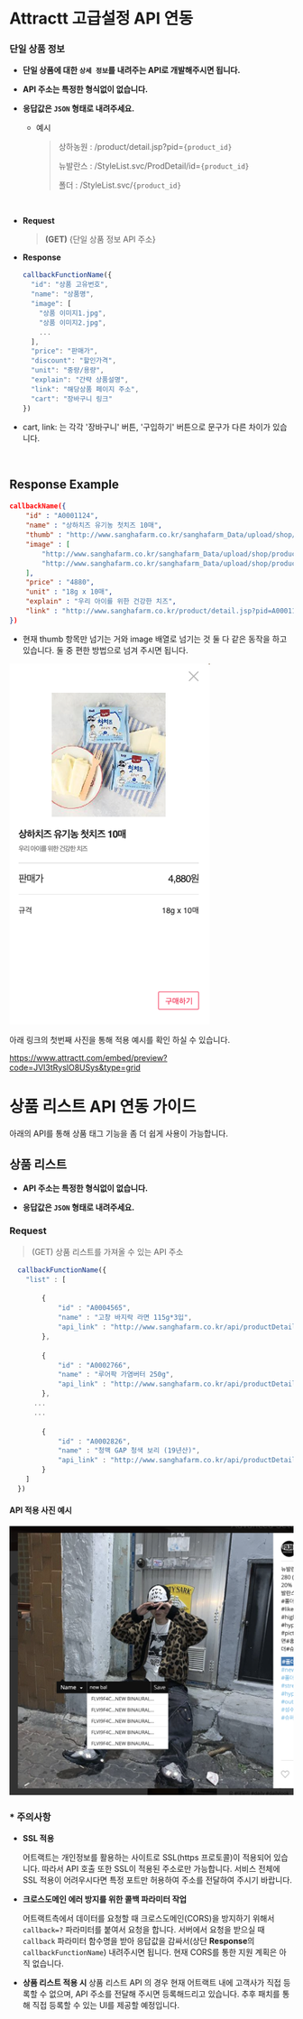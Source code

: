 # Attractt 고급설정 API 연동

### 단일 상품 정보

- **단일 상품에 대한 `상세 정보`를 내려주는 API로 개발해주시면 됩니다.**

- **API 주소는 특정한 형식없이 없습니다.**

- **응답값은 `JSON` 형태로 내려주세요.**

  - 예시

    > 상하농원 : /product/detail.jsp?pid=`{product_id}`
    >
    > 뉴발란스 : /StyleList.svc/ProdDetail/id=`{product_id}`
    >
    > 폴더 : /StyleList.svc/`{product_id}`

<br>

- **Request**

  > **(GET)** {단일 상품 정보 API 주소}

- **Response**

  ```js
  callbackFunctionName({
    "id": "상품 고유번호",
    "name": "상품명",
    "image": [
      "상품 이미지1.jpg",
      "상품 이미지2.jpg",
      ...
    ],
    "price": "판매가",
    "discount": "할인가격",
    "unit": "중량/용량",
    "explain": "간략 상품설명",
    "link": "해당상품 페이지 주소",
    "cart": "장바구니 링크"
  })
  ```



- cart, link: 는 각각 '장바구니' 버튼, '구입하기' 버튼으로 문구가 다른 차이가 있습니다.

<br>



## Response Example

```json
callbackName({
	"id" : "A0001124",
	"name" : "상하치즈 유기농 첫치즈 10매",
	"thumb" : "http://www.sanghafarm.co.kr/sanghafarm_Data/upload/shop/product/201911/A0001124_2019112712562930826.jpg",
	"image" : [
		"http://www.sanghafarm.co.kr/sanghafarm_Data/upload/shop/product/201911/A0001124_2019112712562930825.jpg",
		"http://www.sanghafarm.co.kr/sanghafarm_Data/upload/shop/product/201911/A0001124_2019112712562930827.jpg"
	],
	"price" : "4880",
	"unit" : "18g x 10매",
	"explain" : "우리 아이를 위한 건강한 치즈",
	"link" : "http://www.sanghafarm.co.kr/product/detail.jsp?pid=A0001124"
})

```

- 현재 thumb 항목만 넘기는 거와 image 배열로 넘기는 것 둘 다 같은 동작을 하고 있습니다. 둘 중 편한 방법으로 넘겨 주시면 됩니다.


![API 적용예시 사진](./attractt-api-screenshot.png)



아래 링크의 첫번째 사진을 통해 적용 예시를 확인 하실 수 있습니다.

https://www.attractt.com/embed/preview?code=JVI3tRyslO8USys&type=grid 


# 상품 리스트 API 연동 가이드

아래의 API를 통해 상품 태그 기능을 좀 더 쉽게 사용이 가능합니다.



## 상품 리스트

- **API 주소는 특정한 형식없이 없습니다.**

- **응답값은 `JSON` 형태로 내려주세요.**

### Request

> (GET) 상품 리스트를 가져올 수 있는 API 주소

```js
  callbackFunctionName({
    "list" : [

		{
			"id" : "A0004565",
			"name" : "고창 바지락 라면 115g*3입",
			"api_link" : "http://www.sanghafarm.co.kr/api/productDetail.jsp?pid=A0004565"
		},

		{
			"id" : "A0002766",
			"name" : "루어팍 가염버터 250g",
			"api_link" : "http://www.sanghafarm.co.kr/api/productDetail.jsp?pid=A0002766"
		},
      ...
      ...
      
		{
			"id" : "A0002826",
			"name" : "청맥 GAP 청색 보리 (19년산)",
			"api_link" : "http://www.sanghafarm.co.kr/api/productDetail.jsp?pid=A0002826"
		}
    ]
  })
```



#### API 적용 사진 예시 


<img src="./api-consumer-list.png" alt="api-consumer-list" style="zoom:50%;" />


### * 주의사항

- **SSL 적용**

  어트랙트는 개인정보를 활용하는 사이트로 SSL(https 프로토콜)이 적용되어 있습니다. 따라서 API 호출 또한 SSL이 적용된 주소로만 가능합니다. 서비스 전체에 SSL 적용이 어려우시다면 특정 포트만 허용하여 주소를 전달하여 주시기 바랍니다.

- **크로스도메인 에러 방지를 위한 콜백 파라미터 작업**

  어트랙트측에서 데이터를 요청할 때 크로스도메인(CORS)을 방지하기 위해서 `callback=?` 파라미터를 붙여서 요청을 합니다. 서버에서 요청을 받으실 때 `callback` 파라미터 함수명을 받아 응답값을 감싸서(상단 **Response**의 `callbackFunctionName`) 내려주시면 됩니다. 현재 CORS를 통한 지원 계획은 아직 없습니다.

- **상품 리스트 적용 시**
상품 리스트 API 의 경우 현재 어트랙트 내에 고객사가 직접 등록할 수 없으며, API 주소를 전달해 주시면 등록해드리고 있습니다. 추후 패치를 통해 직접 등록할 수 있는 UI를 제공할 예정입니다.

  
